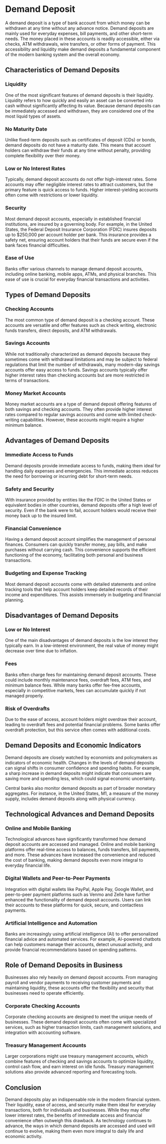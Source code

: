 # Demand Deposit

A demand deposit is a type of bank account from which money can be withdrawn at any time without any advance notice. Demand deposits are mainly used for everyday expenses, bill payments, and other short-term needs. The money placed in these accounts is readily accessible, either via checks, ATM withdrawals, wire transfers, or other forms of payment. This accessibility and liquidity make demand deposits a fundamental component of the modern banking system and the overall economy. 

## Characteristics of Demand Deposits

### Liquidity

One of the most significant features of demand deposits is their liquidity. Liquidity refers to how quickly and easily an asset can be converted into cash without significantly affecting its value. Because demand deposits can be immediately accessed and withdrawn, they are considered one of the most liquid types of assets.

### No Maturity Date

Unlike fixed-term deposits such as certificates of deposit (CDs) or bonds, demand deposits do not have a maturity date. This means that account holders can withdraw their funds at any time without penalty, providing complete flexibility over their money.

### Low or No Interest Rates

Typically, demand deposit accounts do not offer high-interest rates. Some accounts may offer negligible interest rates to attract customers, but the primary feature is quick access to funds. Higher interest-yielding accounts often come with restrictions or lower liquidity.

### Security

Most demand deposit accounts, especially in established financial institutions, are insured by a governing body. For example, in the United States, the Federal Deposit Insurance Corporation (FDIC) insures deposits up to $250,000 per account holder per bank. This insurance provides a safety net, ensuring account holders that their funds are secure even if the bank faces financial difficulties.

### Ease of Use

Banks offer various channels to manage demand deposit accounts, including online banking, mobile apps, ATMs, and physical branches. This ease of use is crucial for everyday financial transactions and activities.

## Types of Demand Deposits

### Checking Accounts

The most common type of demand deposit is a checking account. These accounts are versatile and offer features such as check writing, electronic funds transfers, direct deposits, and ATM withdrawals.

### Savings Accounts

While not traditionally characterized as demand deposits because they sometimes come with withdrawal limitations and may be subject to federal regulations that limit the number of withdrawals, many modern-day savings accounts offer easy access to funds. Savings accounts typically offer higher interest rates than checking accounts but are more restricted in terms of transactions.

### Money Market Accounts

Money market accounts are a type of demand deposit offering features of both savings and checking accounts. They often provide higher interest rates compared to regular savings accounts and come with limited check-writing capabilities. However, these accounts might require a higher minimum balance.

## Advantages of Demand Deposits

### Immediate Access to Funds

Demand deposits provide immediate access to funds, making them ideal for handling daily expenses and emergencies. This immediate access reduces the need for borrowing or incurring debt for short-term needs.

### Safety and Security

With insurance provided by entities like the FDIC in the United States or equivalent bodies in other countries, demand deposits offer a high level of security. Even if the bank were to fail, account holders would receive their money back up to the insured limit.

### Financial Convenience

Having a demand deposit account simplifies the management of personal finances. Consumers can quickly transfer money, pay bills, and make purchases without carrying cash. This convenience supports the efficient functioning of the economy, facilitating both personal and business transactions.

### Budgeting and Expense Tracking

Most demand deposit accounts come with detailed statements and online tracking tools that help account holders keep detailed records of their income and expenditures. This assists immensely in budgeting and financial planning.

## Disadvantages of Demand Deposits

### Low or No Interest

One of the main disadvantages of demand deposits is the low interest they typically earn. In a low-interest environment, the real value of money might decrease over time due to inflation.

### Fees

Banks often charge fees for maintaining demand deposit accounts. These could include monthly maintenance fees, overdraft fees, ATM fees, and minimum balance fees. While many banks offer fee-free accounts, especially in competitive markets, fees can accumulate quickly if not managed properly.

### Risk of Overdrafts

Due to the ease of access, account holders might overdraw their account, leading to overdraft fees and potential financial problems. Some banks offer overdraft protection, but this service often comes with additional costs.

## Demand Deposits and Economic Indicators

Demand deposits are closely watched by economists and policymakers as indicators of economic health. Changes in the levels of demand deposits can signal shifts in consumer confidence and spending habits. For example, a sharp increase in demand deposits might indicate that consumers are saving more and spending less, which could signal economic uncertainty.

Central banks also monitor demand deposits as part of broader monetary aggregates. For instance, in the United States, M1, a measure of the money supply, includes demand deposits along with physical currency.

## Technological Advances and Demand Deposits

### Online and Mobile Banking

Technological advances have significantly transformed how demand deposit accounts are accessed and managed. Online and mobile banking platforms offer real-time access to balances, funds transfers, bill payments, and more. These advances have increased the convenience and reduced the cost of banking, making demand deposits even more integral to everyday financial life.

### Digital Wallets and Peer-to-Peer Payments

Integration with digital wallets like PayPal, Apple Pay, Google Wallet, and peer-to-peer payment platforms such as Venmo and Zelle have further enhanced the functionality of demand deposit accounts. Users can link their accounts to these platforms for quick, secure, and contactless payments.

### Artificial Intelligence and Automation

Banks are increasingly using artificial intelligence (AI) to offer personalized financial advice and automated services. For example, AI-powered chatbots can help customers manage their accounts, detect unusual activity, and provide financial recommendations based on spending patterns.

## Role of Demand Deposits in Business

Businesses also rely heavily on demand deposit accounts. From managing payroll and vendor payments to receiving customer payments and maintaining liquidity, these accounts offer the flexibility and security that businesses need to operate efficiently.

### Corporate Checking Accounts

Corporate checking accounts are designed to meet the unique needs of businesses. These demand deposit accounts often come with specialized services, such as higher transaction limits, cash management solutions, and integration with accounting software.

### Treasury Management Accounts

Larger corporations might use treasury management accounts, which combine features of checking and savings accounts to optimize liquidity, control cash flow, and earn interest on idle funds. Treasury management solutions also provide advanced reporting and forecasting tools.

## Conclusion

Demand deposits play an indispensable role in the modern financial system. Their liquidity, ease of access, and security make them ideal for everyday transactions, both for individuals and businesses. While they may offer lower interest rates, the benefits of immediate access and financial convenience often outweigh this drawback. As technology continues to advance, the ways in which demand deposits are accessed and used will continue to evolve, making them even more integral to daily life and economic activity.